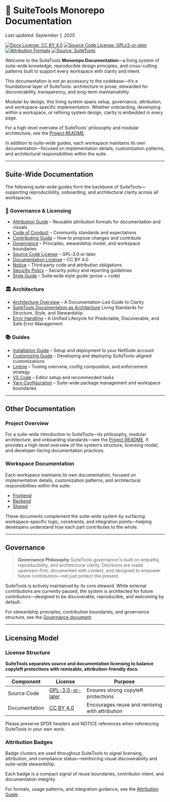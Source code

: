 # 📘 SuiteTools Monorepo Documentation

_Last updated: September 1, 2025_

<!-- License badges: keep in sync with LICENSE, LICENSE-DOCS.md and ATTRIBUTION.md -->
[![Docs License: CC BY 4.0](https://img.shields.io/badge/Docs%20License-CC%20BY%204.0-lightgrey.svg)](../LICENSE-DOCS.md) [![Source Code License: GPLv3-or-later](https://img.shields.io/badge/Source%20Code-GPLv3--or--later-yellow.svg)](../LICENSE)
[![Attribution Formats](https://img.shields.io/badge/Attribution%20Formats-Markdown%20%26%20Plain%20Text-blue)](./../ATTRIBUTION.md) [![Source: SuiteTools](https://img.shields.io/badge/Source-SuiteTools-green)](https://github.com/mattplant/SuiteTools/)

Welcome to the SuiteTools **Monorepo Documentation**—a living system of suite-wide knowledge, reproducible design principles, and cross-cutting patterns built to support every workspace with clarity and intent.

This documentation is not an accessory to the codebase—it’s a foundational layer of SuiteTools: architecture in prose, stewarded for discoverability, transparency, and long-term maintainability.

Modular by design, this living system spans setup, governance, attribution, and workspace-specific implementation. Whether onboarding, developing within a workspace, or refining system design, clarity is embedded in every page.

For a high-level overview of SuiteTools’ philosophy and modular architecture, see the [Project README](../README.md).

In addition to suite-wide guides, each workspace maintains its own documentation—focused on implementation details, customization patterns, and architectural responsibilities within the suite.

---

## Suite-Wide Documentation

The following suite-wide guides form the backbone of SuiteTools—supporting reproducibility, onboarding, and architectural clarity across all workspaces.

### 📜 Governance & Licensing

- [Attribution Guide](../ATTRIBUTION.md) – Reusable attribution formats for documentation and visuals
- [Code of Conduct](../CODE_OF_CONDUCT.md) – Community standards and expectations
- [Contributing Guide](../CONTRIBUTING.md) – How to propose changes and contribute
- [Governance](./governance/GOVERNANCE.md) – Principles, stewardship model, and workspace boundaries
- [Source Code License](../LICENSE) – GPL‑3.0‑or‑later
- [Documentation License](../LICENSE-DOCS.md) – CC BY 4.0
- [Notice](../NOTICE) – Third‑party code and attribution obligations
- [Security Policy](../SECURITY.md) – Security policy and reporting guidelines
- [Style Guide](../STYLE.md) – Suite‑wide style guide (prose + code)

### 🏛 Architecture

- [Architecture Overview](./architecture/architecture.md) – A Documentation-Led Guide to Clarity
- [SuiteTools Documentation as Architecture](./architecture/docs-architecture.md) Living Standards for Structure, Style, and Stewardship
- [Error Handling](./architecture/error-handling.md) – A Unified Lifecycle for Predictable, Discoverable, and Safe Error Management

### 📚 Guides

- [Installation Guide](./guides/installation.md) – Setup and deployment to your NetSuite account
- [Customizing Guide](./guides/customizing.md) – Developing and deploying SuiteTools-aligned customizations
- [Linting](./guides/linting.md) – Tooling overview, config composition, and enforcement strategy
- [VS Code](./guides/vscode.md) – Editor setup and recommended tasks
- [Yarn Configuration](./guides/yarn.md) – Suite-wide package management and workspace boundaries

---

## Other Documentation

### Project Overview

For a suite-wide introduction to SuiteTools—its philosophy, modular architecture, and onboarding standards—see the [Project README](../README.md).
It provides a high-level overview of the system’s structure, licensing model, and developer-facing documentation practices.

### Workspace Documentation

Each workspace maintains its own documentation, focused on implementation details, customization patterns, and architectural responsibilities within the suite:

- [Frontend](../frontend/README.md)
- [Backend](../backend/README.md)
- [Shared](../shared/README.md)

These documents complement the suite-wide system by surfacing workspace-specific logic, constraints, and integration points—helping developers understand how each part contributes to the whole.

---

## Governance

> **Governance Philosophy**
> SuiteTools governance is built on empathy, reproducibility, and architectural clarity.
> Decisions are made upstream-first, documented with context, and designed to empower future contributors—not just protect the present.

SuiteTools is actively maintained by its core steward. While external contributions are currently paused, the system is architected for future contributors—designed to be discoverable, reproducible, and welcoming by default.

For stewardship principles, contribution boundaries, and governance structure, see the [Governance document](../GOVERNANCE.md).

---

## Licensing Model

### License Structure

**SuiteTools separates source and documentation licensing to balance copyleft protections with remixable, attribution-friendly docs.**

| Component      | License                          | Purpose                                        |
|----------------|----------------------------------|------------------------------------------------|
| Source Code    | [GPL-3.0-or-later](../LICENSE)   | Ensures strong copyleft protections            |
| Documentation  | [CC BY 4.0](../LICENSE-DOCS.md)  | Encourages reuse and remixing with attribution |

Please preserve SPDX headers and NOTICE references when referencing SuiteTools in your own work.

### Attribution Badges

Badge clusters are used throughout SuiteTools to signal licensing, attribution, and compliance status—reinforcing visual discoverability and suite-wide stewardship.

Each badge is a compact signal of reuse boundaries, contributor intent, and documentation integrity.

For formats, usage patterns, and integration guidance, see the [Attribution Guide](../ATTRIBUTION.md).
